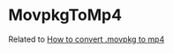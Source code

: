 # MovpkgToMp4

Related to [How to convert .movpkg to mp4][1]

[1]: https://stackoverflow.com/questions/47052154/how-to-convert-movpkg-to-mp4
